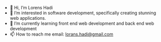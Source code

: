 - 👋 Hi, I’m Lorens Hadi
- 👀 I’m interested in software development, specifically creating stunning web applications.
- 🌱 I’m currently learning front end web development and back end web development
- 📫 How to reach me email: lorans.hadi@gmail.com

<!---
lorenshadi98/lorenshadi98 is a ✨ special ✨ repository because its `README.md` (this file) appears on your GitHub profile.
You can click the Preview link to take a look at your changes.
--->


